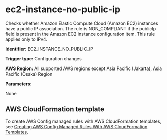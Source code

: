 # ec2\-instance\-no\-public\-ip<a name="ec2-instance-no-public-ip"></a>

Checks whether Amazon Elastic Compute Cloud \(Amazon EC2\) instances have a public IP association\. The rule is NON\_COMPLIANT if the publicIp field is present in the Amazon EC2 instance configuration item\. This rule applies only to IPv4\. 

**Identifier:** EC2\_INSTANCE\_NO\_PUBLIC\_IP

**Trigger type:** Configuration changes

**AWS Region:** All supported AWS regions except Asia Pacific \(Jakarta\), Asia Pacific \(Osaka\) Region

**Parameters:**

None  

## AWS CloudFormation template<a name="w85aac12c32c17b9d185c15"></a>

To create AWS Config managed rules with AWS CloudFormation templates, see [Creating AWS Config Managed Rules With AWS CloudFormation Templates](aws-config-managed-rules-cloudformation-templates.md)\.